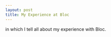 ```yaml
---
layout: post
title: My Experience at Bloc
---
```


in which I tell all about my experience with Bloc.
